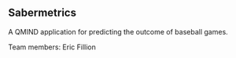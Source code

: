 ## Sabermetrics
A QMIND application for predicting the outcome of baseball games.

Team members:
Eric Fillion

